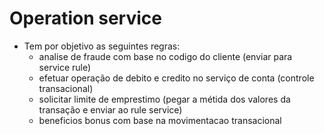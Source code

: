 # Operation service
- Tem por objetivo as seguintes regras:
  - analise de fraude com base no codigo do cliente (enviar para service rule)
  - efetuar operação de debito e credito no serviço de conta (controle transacional)
  - solicitar limite de emprestimo (pegar a métida dos valores da transação e enviar ao rule service)
  - beneficios bonus com base na movimentacao transacional
